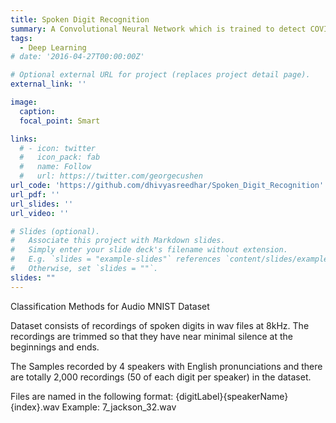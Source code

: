 ```yaml
---
title: Spoken Digit Recognition
summary: A Convolutional Neural Network which is trained to detect COVID 19 even in asymptotic patients using only cough recordings.
tags:
  - Deep Learning
# date: '2016-04-27T00:00:00Z'

# Optional external URL for project (replaces project detail page).
external_link: ''

image:
  caption: 
  focal_point: Smart

links:
  # - icon: twitter
  #   icon_pack: fab
  #   name: Follow
  #   url: https://twitter.com/georgecushen
url_code: 'https://github.com/dhivyasreedhar/Spoken_Digit_Recognition'
url_pdf: ''
url_slides: ''
url_video: ''

# Slides (optional).
#   Associate this project with Markdown slides.
#   Simply enter your slide deck's filename without extension.
#   E.g. `slides = "example-slides"` references `content/slides/example-slides.md`.
#   Otherwise, set `slides = ""`.
slides: ""
---
```

Classification Methods for Audio MNIST Dataset

Dataset consists of recordings of spoken digits in wav files at 8kHz. The recordings are trimmed so that they have near minimal silence at the beginnings and ends.

The Samples recorded by 4 speakers with English pronunciations and there are totally 2,000 recordings (50 of each digit per speaker) in the dataset.

Files are named in the following format: {digitLabel}{speakerName}{index}.wav Example: 7_jackson_32.wav